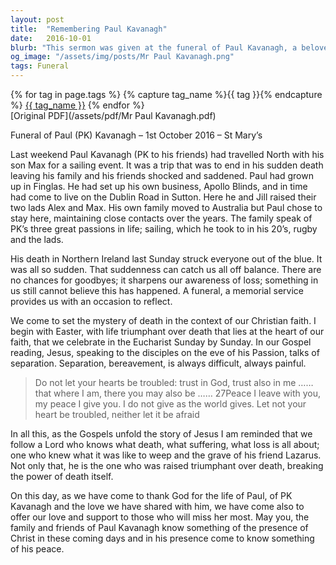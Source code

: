 ```yaml
---
layout: post
title:  "Remembering Paul Kavanagh"
date:   2016-10-01
blurb: "This sermon was given at the funeral of Paul Kavanagh, a beloved member of the community who passed away suddenly. It reflects on Paul's life, his passions, and the impact he had on those around him. The sermon also offers words of comfort and hope, reminding us of the Christian belief in life triumphant over death."
og_image: "/assets/img/posts/Mr Paul Kavanagh.png"
tags: Funeral
---    
```

<div class="tag-pills">
  {% for tag in page.tags %}
    {% capture tag_name %}{{ tag }}{% endcapture %}
    <a href="{{ site.baseurl }}/tag/{{ tag_name }}" class="tag-pill">{{ tag_name }}</a>
  {% endfor %}
</div>
[Original PDF](/assets/pdf/Mr Paul Kavanagh.pdf)

Funeral of Paul (PK) Kavanagh – 1st October 2016 – St Mary’s

Last weekend Paul Kavanagh (PK to his friends) had travelled North with his son Max for a sailing event. It was a trip that was to end in his sudden death leaving his family and his friends shocked and saddened. Paul had grown up in Finglas. He had set up his own business, Apollo Blinds, and in time had come to live on the Dublin Road in Sutton. Here he and Jill raised their two lads Alex and Max. His own family moved to Australia but Paul chose to stay here, maintaining close contacts over the years. The family speak of PK’s three great passions in life; sailing, which he took to in his 20’s, rugby and the lads.

His death in Northern Ireland last Sunday struck everyone out of the blue. It was all so sudden. That suddenness can catch us all off balance. There are no chances for goodbyes; it sharpens our awareness of loss; something in us still cannot believe this has happened. A funeral, a memorial service provides us with an occasion to reflect.

We come to set the mystery of death in the context of our Christian faith. I begin with Easter, with life triumphant over death that lies at the heart of our faith, that we celebrate in the Eucharist Sunday by Sunday. In our Gospel reading, Jesus, speaking to the disciples on the eve of his Passion, talks of separation. Separation, bereavement, is always difficult, always painful.

> Do not let your hearts be troubled: trust in God, trust also in me …… that where I am, there you may also be …… 27Peace I leave with you, my peace I give you. I do not give as the world gives. Let not your heart be troubled, neither let it be afraid

In all this, as the Gospels unfold the story of Jesus I am reminded that we follow a Lord who knows what death, what suffering, what loss is all about; one who knew what it was like to weep and the grave of his friend Lazarus. Not only that, he is the one who was raised triumphant over death, breaking the power of death itself.

On this day, as we have come to thank God for the life of Paul, of PK Kavanagh and the love we have shared with him, we have come also to offer our love and support to those who will miss her most. May you, the family and friends of Paul Kavanagh know something of the presence of Christ in these coming days and in his presence come to know something of his peace.
